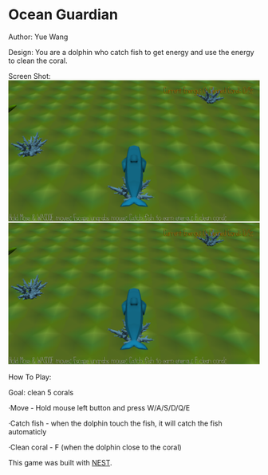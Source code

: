 # Ocean Guardian

Author: Yue Wang

Design: You are a dolphin who catch fish to get energy and use the energy to clean the coral.

Screen Shot:
![Screen Shot](screenshot.png)
![Screen Shot](screenshot.png)

How To Play:

Goal: clean 5 corals

·Move - Hold mouse left button and press W/A/S/D/Q/E

·Catch fish - when the dolphin touch the fish, it will catch the fish automaticly

·Clean coral - F (when the dolphin close to the coral)


This game was built with [NEST](NEST.md).
